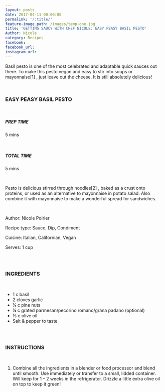 ```yaml
---
layout: posts
date: 2017-04-11 00:00:00
permalink: '/:title/'
feature-image_path: /images/temp-one.jpg
title: 'GETTING SAUCY WITH CHEF NICOLE: EASY PEASY BASIL PESTO'
Author: Nicole
category: Recipes
facebook:
facebook_url:
instagram_url:
---
```


Basil pesto is one of the most celebrated and adaptable quick sauces out there. To make this pesto vegan and easy to stir into soups or mayonnaise[1] , just leave out the cheese. It is still absolutely delicious!

&nbsp;

### EASY PEASY BASIL PESTO

&nbsp;

##### PREP TIME

5 mins

&nbsp;

##### TOTAL TIME

5 mins

&nbsp;

Pesto is delicious stirred through noodles[2] , baked as a crust onto proteins, or used as an alternative to mayonnaise in potato salad. Also combine it with mayonnaise to make a wonderful spread for sandwiches.

&nbsp;

Author: Nicole Poirier

Recipe type: Sauce, Dip, Condiment

Cuisine: Italian, Californian, Vegan

Serves: 1 cup

### &nbsp;

### INGREDIENTS

&nbsp;

* 1 c basil
* 2 cloves garlic
* ¼ c pine nuts
* ¼ c grated parmesan/pecorino romano/grana padano (optional)
* ⅓ c olive oil
* Salt & pepper to taste

### &nbsp;

### INSTRUCTIONS

&nbsp;

1. Combine all the ingredients in a blender or food processor and blend until smooth. Use immediately or transfer to a small, lidded container. Will keep for 1 – 2 weeks in the refrigerator. Drizzle a little extra olive oil on top to keep it green!